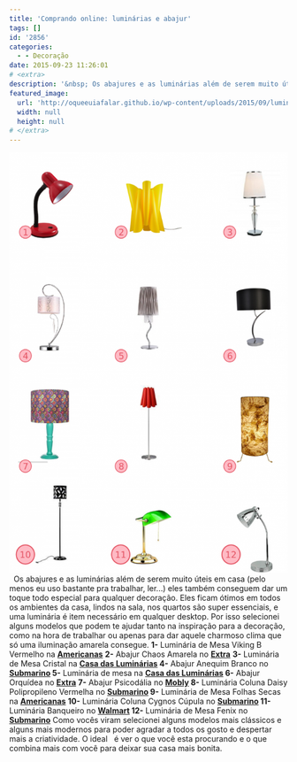 ```yaml
---
title: 'Comprando online: luminárias e abajur'
tags: []
id: '2856'
categories:
  - - Decoração
date: 2015-09-23 11:26:01
# <extra>
description: '&nbsp; Os abajures e as luminárias além de serem muito úteis em casa (pelo menos eu uso bastante pra trabalhar, ler&#8230;) eles também conseguem dar um toque todo especial para qualquer decoração. Eles ficam ótimos em todos os ambientes da casa, lindos na sala, nos quartos são super essenciais, e uma luminária é item necessário em qualquer desktop. Por isso selecionei alguns modelos que podem te ajudar tanto na inspiração para a decoração, como na hora de trabalhar ou apenas para dar aquele charmoso clima que só uma iluminação amarela consegue. 1- Luminária de Mesa Viking B Vermelho na Americanas 2- Abajur Chaos Amarela no Extra 3- Luminária de Mesa Cristal na Casa das Luminárias 4- Abajur Anequim Branco no Submarino 5- Luminária de mesa na Casa das Luminárias 6- Abajur Orquídea no Extra 7- Abajur Psicodália no Mobly 8- &hellip;'
featured_image: 
  url: 'http://oqueeuiafalar.github.io/wp-content/uploads/2015/09/luminarias-679x1024.png'
  width: null
  height: null
# </extra>
---
```


[![comprar luminaria/abajur online](/wp-content/uploads/2015/09/luminarias-679x1024.png)](/wp-content/uploads/2015/09/luminarias.png)   Os abajures e as luminárias além de serem muito úteis em casa (pelo menos eu uso bastante pra trabalhar, ler...) eles também conseguem dar um toque todo especial para qualquer decoração. Eles ficam ótimos em todos os ambientes da casa, lindos na sala, nos quartos são super essenciais, e uma luminária é item necessário em qualquer desktop. Por isso selecionei alguns modelos que podem te ajudar tanto na inspiração para a decoração, como na hora de trabalhar ou apenas para dar aquele charmoso clima que só uma iluminação amarela consegue. **1-** Luminária de Mesa Viking B Vermelho na **[Americanas](http://www.americanas.com.br/produto/8196016/luminaria-de-mesa-viking-b-vermelho-startec)** **2-** Abajur Chaos Amarela no **[Extra](http://www.extra.com.br/UtilidadesDomesticas/IluminacaodeCasa/Abajur/Abajur-Chaos-Amarela-3577091.html?recsource=busca-int&rectype=busca-802)** **3-** Luminária de Mesa Cristal na **[Casa das Luminárias](http://www.luminarias.com.br/luminaria-de-mesa-361) 4-** Abajur Anequim Branco no **[Submarino](http://www.submarino.com.br/produto/120990694/abajur-15050181-anequim-branco-taschibra) 5-** Luminária de mesa na **[Casa das Luminárias](http://www.luminarias.com.br/luminaria-de-mesa-312) 6-** Abajur Orquídea no **[Extra](http://www.extra.com.br/UtilidadesDomesticas/IluminacaodeCasa/Abajur/Abajur-Orquidea--4289726.html?recsource=busca-int&rectype=busca-802)** **7-** Abajur Psicodália no **[Mobly](http://www.mobly.com.br/abajur-psicodalia-base-verde-178441.html#a=3p=19pn=1t=catalogc=286s=0) 8-** Luminária Coluna Daisy Polipropileno Vermelha no **[Submarino](http://www.submarino.com.br/produto/119325582/luminaria-coluna-daisy-polipropileno-vermelha-base-aluminio-avelis) 9-** Luminária de Mesa Folhas Secas na **[Americanas](http://www.americanas.com.br/produto/117125042/luminaria-de-mesa-folhas-secas-35-marrom-lampdiez)** **10-** Luminária Coluna Cygnos Cúpula no **[Submarino](http://www.submarino.com.br/produto/116928847/luminaria-coluna-cygnos-cupula-em-tecido-vazado-aco-cromado-arquitetizze) 11-** Luminária Banqueiro no **[Walmart](https://www.walmart.com.br/luminaria-banqueiro-mainstays-dourada-e-verde/2841311/pr) 12-** Luminária de Mesa Fenix no **[Submarino](http://www.submarino.com.br/produto/123041970/luminaria-de-mesa-fenix-metal-cromado-premier)** Como vocês viram selecionei alguns modelos mais clássicos e alguns mais modernos para poder agradar a todos os gosto e despertar mais a criatividade. O ideal   é ver o que você esta procurando e o que combina mais com você para deixar sua casa mais bonita.
